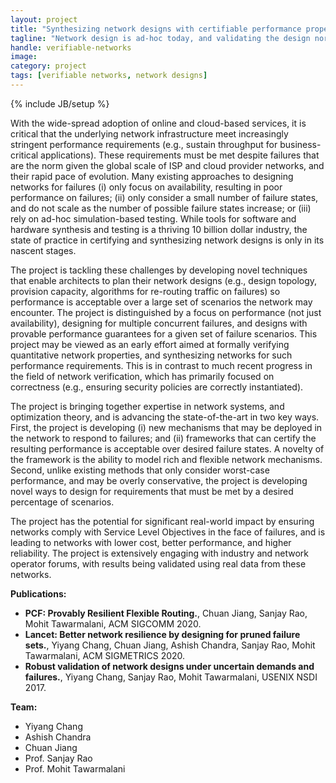 ```yaml
---
layout: project
title: "Synthesizing network designs with certifiable performance properties"
tagline: "Network design is ad-hoc today, and validating the design normally comes as an afterthought. Unlike the chip and software industry, where design and verification tools form a multi-billion dollar industry, network design and verification is still at an early stage. We are exploring approaches to synthesizing network designs with formally certifiable performance properties under failures. The work may be viewed as an early step towards verifying quanititative network properties."
handle: verifiable-networks
image: 
category: project
tags: [verifiable networks, network designs]
---
```

{% include JB/setup %}


With the wide-spread adoption of online and cloud-based services, it is critical that the underlying network infrastructure meet increasingly stringent performance requirements (e.g., sustain throughput for business-critical applications). These requirements must be met despite failures that are the norm given the global scale of ISP and cloud provider networks, and their rapid pace of evolution. Many existing approaches to designing networks for failures (i) only focus on availability, resulting in poor performance on failures; (ii) only consider a small number of failure states, and do not scale as the number of possible failure states increase; or (iii) rely on ad-hoc simulation-based testing. While tools for software and hardware synthesis and testing is a thriving 10 billion dollar industry, the state of practice in certifying and synthesizing network designs is only in its nascent stages.

The project is tackling these challenges by developing novel techniques that enable architects to plan their network designs (e.g., design topology, provision capacity, algorithms for re-routing traffic on failures) so performance is acceptable over a large set of scenarios the network may encounter. The project is distinguished by a focus on performance (not just availability), designing for multiple concurrent failures, and designs with provable performance guarantees for a given set of failure scenarios. This project may be viewed as an early effort aimed at formally verifying quantitative network properties, and synthesizing networks for such performance requirements. This is in contrast to much recent progress in the field of network verification, which has primarily focused on correctness (e.g., ensuring security policies are correctly instantiated).

The project is bringing together expertise in network systems, and optimization theory, and is advancing the state-of-the-art in two key ways. First, the project is developing (i) new mechanisms that may be deployed in the network to respond to failures; and (ii) frameworks that can certify the resulting performance is acceptable over desired failure states. A novelty of the framework is the ability to model rich and flexible network mechanisms. Second, unlike existing methods that only consider worst-case performance, and may be overly conservative, the project is developing novel ways to design for requirements that must be met by a desired percentage of scenarios.

The project has the potential for significant real-world impact by ensuring networks comply with Service Level Objectives in the face of failures, and is leading to networks with lower cost, better performance, and higher reliability. The project is extensively engaging with industry and network operator forums, with results being validated using real data from these networks.

**Publications:**

- **PCF: Provably Resilient Flexible Routing.**, Chuan Jiang, Sanjay Rao, Mohit Tawarmalani, ACM SIGCOMM 2020.
- **Lancet: Better network resilience by designing for pruned failure sets.**, Yiyang Chang, Chuan Jiang, Ashish Chandra, Sanjay Rao, Mohit Tawarmalani, ACM SIGMETRICS 2020.
- **Robust validation of network designs under uncertain demands and failures.**, Yiyang Chang, Sanjay Rao, Mohit Tawarmalani, USENIX NSDI 2017.

**Team:**

- Yiyang Chang
- Ashish Chandra
- Chuan Jiang
- Prof. Sanjay Rao
- Prof. Mohit Tawarmalani